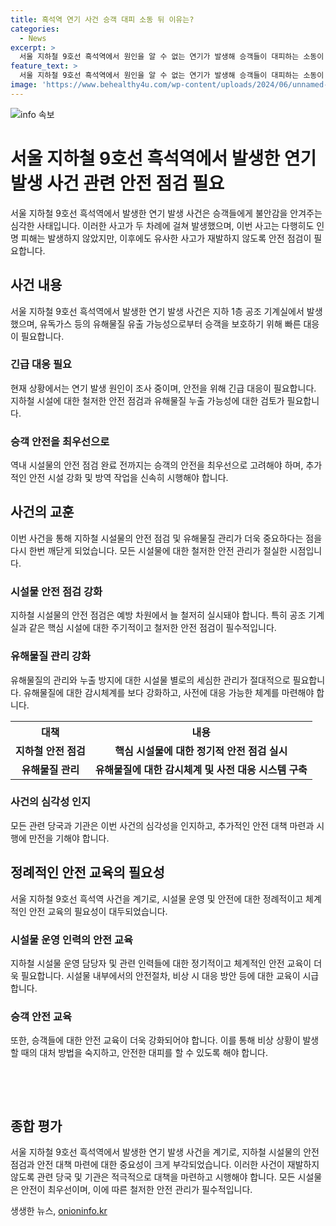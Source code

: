 ```yaml
---
title: 흑석역 연기 사건 승객 대피 소동 뒤 이유는?
categories:
  - News
excerpt: >
  서울 지하철 9호선 흑석역에서 원인을 알 수 없는 연기가 발생해 승객들이 대피하는 소동이 벌어졌으며, 열차 30분간 무정차를 통과했다. 다행히 인명 피해는 없었지만, 연기 발생 원인은 아직 밝혀지지 않았다. 1일에도 역사 2층 승강장에서 비슷한 사건이 있었던 것으로 전해졌다. 현재는 정상 운행 중이지만, 소방당국은 원인을 조사 중이다.
feature_text: >
  서울 지하철 9호선 흑석역에서 원인을 알 수 없는 연기가 발생해 승객들이 대피하는 소동이 벌어졌으며, 열차 30분간 무정차를 통과했다. 다행히 인명 피해는 없었지만, 연기 발생 원인은 아직 밝혀지지 않았다. 1일에도 역사 2층 승강장에서 비슷한 사건이 있었던 것으로 전해졌다. 현재는 정상 운행 중이지만, 소방당국은 원인을 조사 중이다.
image: 'https://www.behealthy4u.com/wp-content/uploads/2024/06/unnamed-file.png'
---
```


<p><img src="https://www.behealthy4u.com/wp-content/uploads/2024/06/unnamed-file.png" alt="info 속보" /></p>

<h1>서울 지하철 9호선 흑석역에서 발생한 연기 발생 사건 관련 안전 점검 필요</h1>

<p>서울 지하철 9호선 흑석역에서 발생한 연기 발생 사건은 승객들에게 불안감을 안겨주는 심각한 사태입니다. 이러한 사고가 두 차례에 걸쳐 발생했으며, 이번 사고는 다행히도 인명 피해는 발생하지 않았지만, 이후에도 유사한 사고가 재발하지 않도록 안전 점검이 필요합니다.</p>

<h2 data-ke-size="size26">사건 내용</h2>

<p>서울 지하철 9호선 흑석역에서 발생한 연기 발생 사건은 지하 1층 공조 기계실에서 발생했으며, 유독가스 등의 유해물질 유출 가능성으로부터 승객을 보호하기 위해 빠른 대응이 필요합니다.</p>

<h3>긴급 대응 필요</h3>

<p>현재 상황에서는 연기 발생 원인이 조사 중이며, 안전을 위해 긴급 대응이 필요합니다. 지하철 시설에 대한 철저한 안전 점검과 유해물질 누출 가능성에 대한 검토가 필요합니다.</p>

<h3>승객 안전을 최우선으로</h3>

<p>역내 시설물의 안전 점검 완료 전까지는 승객의 안전을 최우선으로 고려해야 하며, 추가적인 안전 시설 강화 및 방역 작업을 신속히 시행해야 합니다.</p>

<h2 data-ke-size="size26">사건의 교훈</h2>

<p>이번 사건을 통해 지하철 시설물의 안전 점검 및 유해물질 관리가 더욱 중요하다는 점을 다시 한번 깨닫게 되었습니다. 모든 시설물에 대한 철저한 안전 관리가 절실한 시점입니다.</p>

<h3>시설물 안전 점검 강화</h3>

<p>지하철 시설물의 안전 점검은 예방 차원에서 늘 철저히 실시돼야 합니다. 특히 공조 기계실과 같은 핵심 시설에 대한 주기적이고 철저한 안전 점검이 필수적입니다.</p>

<h3>유해물질 관리 강화</h3>

<p>유해물질의 관리와 누출 방지에 대한 시설물 별로의 세심한 관리가 절대적으로 필요합니다. 유해물질에 대한 감시체계를 보다 강화하고, 사전에 대응 가능한 체계를 마련해야 합니다.</p>

<table>
  <tr>
    <th>대책</th>
    <th>내용</th>
  </tr>
  <tr>
    <td style="text-align: center; height: 17px;"><b>지하철 안전 점검</b></td>
    <td style="text-align: center; height: 17px;"><b>핵심 시설물에 대한 정기적 안전 점검 실시</b></td>
  </tr>
  <tr>
    <td style="text-align: center; height: 17px;"><b>유해물질 관리</b></td>
    <td style="text-align: center; height: 17px;"><b>유해물질에 대한 감시체계 및 사전 대응 시스템 구축</b></td>
  </tr>
</table>

<h3>사건의 심각성 인지</h3>

<p>모든 관련 당국과 기관은 이번 사건의 심각성을 인지하고, 추가적인 안전 대책 마련과 시행에 만전을 기해야 합니다.</p>

<h2 data-ke-size="size26">정례적인 안전 교육의 필요성</h2>

<p>서울 지하철 9호선 흑석역 사건을 계기로, 시설물 운영 및 안전에 대한 정례적이고 체계적인 안전 교육의 필요성이 대두되었습니다.</p>

<h3>시설물 운영 인력의 안전 교육</h3>

<p>지하철 시설물 운영 담당자 및 관련 인력들에 대한 정기적이고 체계적인 안전 교육이 더욱 필요합니다. 시설물 내부에서의 안전절차, 비상 시 대응 방안 등에 대한 교육이 시급합니다.</p>

<h3>승객 안전 교육</h3>

<p>또한, 승객들에 대한 안전 교육이 더욱 강화되어야 합니다. 이를 통해 비상 상황이 발생할 때의 대처 방법을 숙지하고, 안전한 대피를 할 수 있도록 해야 합니다.</p>

<p data-ke-size="size16">&nbsp;</p><p data-ke-size="size16">&nbsp;</p>

<h2 data-ke-size="size26">종합 평가</h2>

<p>서울 지하철 9호선 흑석역에서 발생한 연기 발생 사건을 계기로, 지하철 시설물의 안전 점검과 안전 대책 마련에 대한 중요성이 크게 부각되었습니다. 이러한 사건이 재발하지 않도록 관련 당국 및 기관은 적극적으로 대책을 마련하고 시행해야 합니다. 모든 시설물은 안전이 최우선이며, 이에 따른 철저한 안전 관리가 필수적입니다.</p>
생생한 뉴스, <a href="https://onioninfo.kr" rel="dofollow">onioninfo.kr</a>


